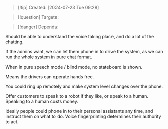 
>[!tip] Created: [2024-07-23 Tue 09:28]

>[!question] Targets: 

>[!danger] Depends: 

Should be able to understand the voice taking place, and do a lot of the chatting.

If the admins want, we can let them phone in to drive the system, as we can run the whole system in pure chat format.

When in pure speech mode / blind mode, no stateboard is shown.

Means the drivers can operate hands free.

You could ring up remotely and make system level changes over the phone.

Offer customers to speak to a robot if they like, or speak to a human.  Speaking to a human costs money.

Ideally people could phone in to their personal assistants any time, and instruct them on what to do.  Voice fingerprinting determines their authority to act.